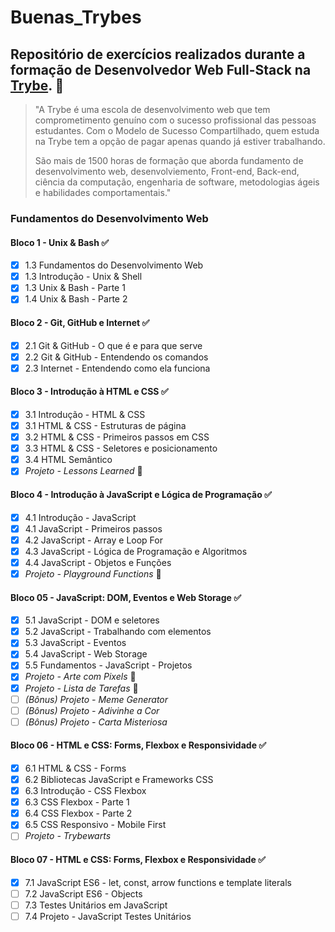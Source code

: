 # Buenas_Trybes

## Repositório de exercícios realizados durante a formação de Desenvolvedor Web Full-Stack na [Trybe](https://www.betrybe.com/). 🚀

>"A Trybe é uma escola de desenvolvimento web que tem comprometimento genuíno com o sucesso profissional das pessoas estudantes. Com o Modelo de Sucesso Compartilhado, quem estuda na Trybe tem a opção de pagar apenas quando já estiver trabalhando.
>
>São mais de 1500 horas de formação que aborda fundamento de desenvolvimento web, desenvolviemento, Front-end, Back-end, ciência da computação, engenharia de software, metodologias ágeis e habilidades comportamentais."

### Fundamentos do Desenvolvimento Web 

#### Bloco 1 - Unix & Bash ✅
- [x] 1.3 Fundamentos do Desenvolvimento Web
- [x] 1.3 Introdução - Unix & Shell
- [x] 1.3 Unix & Bash - Parte 1
- [x] 1.4 Unix & Bash - Parte 2

#### Bloco 2 - Git, GitHub e Internet ✅
- [x] 2.1 Git & GitHub - O que é e para que serve
- [x] 2.2 Git & GitHub - Entendendo os comandos
- [x] 2.3 Internet - Entendendo como ela funciona

#### Bloco 3 - Introdução à HTML e CSS ✅
- [x] 3.1 Introdução - HTML & CSS
- [x] 3.1 HTML & CSS - Estruturas de página
- [x] 3.2 HTML & CSS - Primeiros passos em CSS
- [x] 3.3 HTML & CSS - Seletores e posicionamento
- [x] 3.4 HTML Semântico
- [x] _Projeto - Lessons Learned_ 💯

#### Bloco 4 - Introdução à JavaScript e Lógica de Programação ✅
- [x] 4.1 Introdução - JavaScript
- [x] 4.1 JavaScript - Primeiros passos
- [x] 4.2 JavaScript - Array e Loop For
- [x] 4.3 JavaScript - Lógica de Programação e Algoritmos
- [x] 4.4 JavaScript - Objetos e Funções
- [x] _Projeto - Playground Functions_ 💯

#### Bloco 05 - JavaScript: DOM, Eventos e Web Storage ✅
- [x] 5.1 JavaScript - DOM e seletores
- [x] 5.2 JavaScript - Trabalhando com elementos
- [x] 5.3 JavaScript - Eventos
- [x] 5.4 JavaScript - Web Storage
- [x] 5.5 Fundamentos - JavaScript - Projetos
- [x] _Projeto - Arte com Pixels_ 💯
- [x] _Projeto - Lista de Tarefas_ 💯
- [ ] _(Bônus) Projeto - Meme Generator_
- [ ] _(Bônus) Projeto - Adivinhe a Cor_
- [ ] _(Bônus) Projeto - Carta Misteriosa_

#### Bloco 06 - HTML e CSS: Forms, Flexbox e Responsividade ✅
- [x] 6.1 HTML & CSS - Forms
- [x] 6.2 Bibliotecas JavaScript e Frameworks CSS
- [x] 6.3 Introdução - CSS Flexbox
- [x] 6.3 CSS Flexbox - Parte 1 
- [x] 6.4 CSS Flexbox - Parte 2
- [x] 6.5 CSS Responsivo - Mobile First
- [ ] _Projeto - Trybewarts_

#### Bloco 07 - HTML e CSS: Forms, Flexbox e Responsividade ✅
- [x] 7.1 JavaScript ES6 - let, const, arrow functions e template literals
- [ ] 7.2 JavaScript ES6 - Objects
- [ ] 7.3 Testes Unitários em JavaScript
- [ ] 7.4 Projeto - JavaScript Testes Unitários
